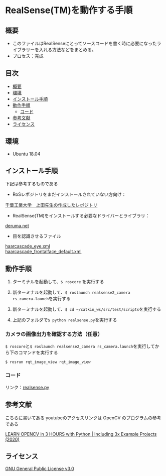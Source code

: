 # RealSense(TM)を動作する手順

## 概要

* このファイルはRealSenseにとってソースコードを書く時に必要になったライブラリーを入れる方法などをまとめる。
* プロセス：完成

## 目次

  * [概要](#概要)
  * [環境](#環境)
  * [インストール手順](#インストール手順)
  * [動作手順](#動作手順)
    * [コード](#コード)
  * [参考文献](#参考文献)
  * [ライセンス](#ライセンス)
  
## 環境

* Ubuntu 18.04

## インストール手順

下記は参考するものである

* RoSレポジトリをまだインストールされていない方向け：

[千葉工業大学　上田先生の作成したレポジトリ](https://github.com/ryuichiueda/ros_setup_scripts_Ubuntu18.04_server)

* RealSense(TM)をインストールする必要なドライバーとライブラリ：

[deruma.net](https://demura.net/robot/16525.html?fbclid=IwAR0nOSm6AjqzBr9XKlJBnbOrQo_9WXP6ynvVWw4D2tUS67yDh-SiwgAf6o0)

* 目を認識させるファイル

[haarcascade_eye.xml](https://ja.osdn.net/projects/sfnet_magicvisionport/downloads/mvp/cascades/haarcascade_eye.xml/)  
[haarcascade_frontalface_default.xml](https://ja.osdn.net/projects/sfnet_magicvisionport/downloads/mvp/cascades/haarcascade_frontalface_default.xml/)
## 動作手順

1. ターミナルを起動して、`$ roscore` を実行する

2. 新ターミナルを起動して、`$ roslaunch realsense2_camera rs_camera.launch`を実行する

3. 新ターミナルを起動して、`$ cd ~/catkin_ws/src/test/scripts`を実行する

4. 上記のフォルダで`$ python realsense.py`を実行する

### カメラの画像出力を確認する方法（任意）

`$ roscore`と`$ roslaunch realsense2_camera rs_camera.launch`を実行してから下のコマンドを実行する

    $ rosrun rqt_image_view rqt_image_view
    
### コード

リンク：[realsense.py](https://github.com/cit-team6/last_report/blob/main/RealSense/realsense.py)

## 参考文献

こちらに書いてある youtubeのアクセスリンクは OpenCV のプログラムの参考である

[LEARN OPENCV in 3 HOURS with Python | Including 3x Example Projects (2020)](https://www.youtube.com/watch?v=WQeoO7MI0Bs&ab_channel=Murtaza%27sWorkshop-RoboticsandAI)

## ライセンス

[GNU General Public License v3.0](https://github.com/cit-team6/last_report/blob/main/RealSense/LICENSE)
